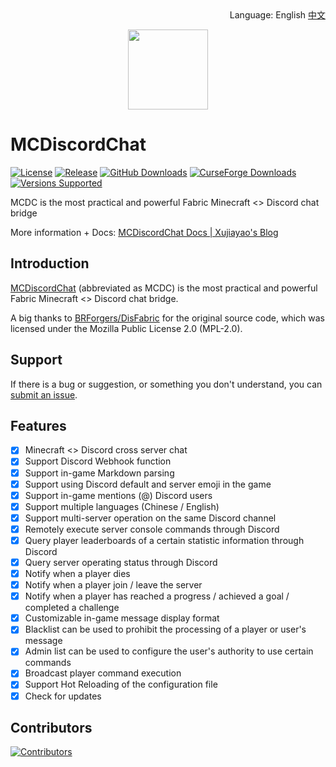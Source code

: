 <div align="right">
Language: English <a href="/README_CN.md">中文</a>
</div>

<p align="center">
<img width=128 src="https://cdn.jsdelivr.net/gh/Xujiayao/MCDiscordChat@master/src/main/resources/assets/mcdiscordchat/icon.png">
</p>

# MCDiscordChat

[![License](https://img.shields.io/github/license/xujiayao/MCDiscordChat)](https://github.com/Xujiayao/MCDiscordChat/blob/master/LICENSE)
[![Release](https://img.shields.io/github/v/release/xujiayao/MCDiscordChat)](https://github.com/Xujiayao/MCDiscordChat/releases)
[![GitHub Downloads](https://img.shields.io/github/downloads/xujiayao/MCDiscordChat/total)](https://github.com/Xujiayao/MCDiscordChat/releases)
[![CurseForge Downloads](https://cf.way2muchnoise.eu/full_mcdiscordchat_downloads.svg)](https://www.curseforge.com/minecraft/mc-mods/mcdiscordchat)
[![Versions Supported](https://cf.way2muchnoise.eu/versions/mcdiscordchat.svg)](https://www.curseforge.com/minecraft/mc-mods/mcdiscordchat)

MCDC is the most practical and powerful Fabric Minecraft <> Discord chat bridge

More information + Docs: [MCDiscordChat Docs | Xujiayao's Blog](https://blog.xujiayao.top/posts/4ba0a17a/)

## Introduction

[MCDiscordChat](https://www.curseforge.com/minecraft/mc-mods/mcdiscordchat) (abbreviated as MCDC) is the most practical and powerful Fabric Minecraft <> Discord chat bridge.

A big thanks to [BRForgers/DisFabric](https://github.com/BRForgers/DisFabric) for the original source code, which was
licensed under the Mozilla Public License 2.0 (MPL-2.0).

## Support

If there is a bug or suggestion, or something you don't understand, you can [submit an issue](https://github.com/Xujiayao/MCDiscordChat/issues/new).

## Features

- [x] Minecraft <> Discord cross server chat
- [x] Support Discord Webhook function
- [x] Support in-game Markdown parsing
- [x] Support using Discord default and server emoji in the game
- [x] Support in-game mentions (@) Discord users
- [x] Support multiple languages (Chinese / English)
- [x] Support multi-server operation on the same Discord channel
- [x] Remotely execute server console commands through Discord
- [x] Query player leaderboards of a certain statistic information through Discord
- [x] Query server operating status through Discord
- [x] Notify when a player dies
- [x] Notify when a player join / leave the server
- [x] Notify when a player has reached a progress / achieved a goal / completed a challenge
- [x] Customizable in-game message display format
- [x] Blacklist can be used to prohibit the processing of a player or user's message
- [x] Admin list can be used to configure the user's authority to use certain commands
- [x] Broadcast player command execution
- [x] Support Hot Reloading of the configuration file
- [x] Check for updates

## Contributors

[![Contributors](https://contrib.rocks/image?repo=xujiayao/mcdiscordchat)](https://github.com/Xujiayao/mcdiscordchat/graphs/contributors)